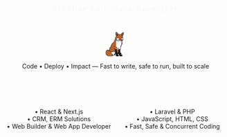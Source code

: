 <?xml version='1.0' encoding='utf-8'?>
<div  font-family="Segoe UI Rounded, Roboto, Helvetica, Arial, sans-serif">

<svg viewBox="0 0 800 120" xmlns="http://www.w3.org/2000/svg" role="img" aria-label="Creative Full Stack Developer">
    <title>Creative Full Stack Developer</title>
    <rect width="100%" height="100%" fill="transparent"/>
    <text x="50%" y="50%" dominant-baseline="middle" text-anchor="middle"
                font-family="Segoe UI Rounded, Roboto, Helvetica, Arial, sans-serif"
                font-size="25" font-weight="300" letter-spacing="5px"
                fill="#87CEEB">
        Creative Full Stack Developer
        <animate attributeName="fill" values="#87CEEB;#1E90FF;#87CEEB" dur="4s" repeatCount="indefinite"/>
        <animate attributeName="opacity" values="0;1;1;0" dur="6s" repeatCount="indefinite"/>
    </text>
</svg>

 <div align="center">

<svg width="900" height="100" xmlns="http://www.w3.org/2000/svg" data-name="Ebene 1" viewBox="0 0 400 492.96"> <defs> <style>.cls-1{fill:#fff;}.cls-2{fill:#c6601c;}.cls-3{fill:#050505;}.cls-4{fill:none;stroke:#000;stroke-miterlimit:10;}</style> </defs> <g data-name="&lt;Gruppe&gt;"> <path class="cls-1" transform="translate(-.23)" d="M329.41,155.79c-4.83.53-6,.37-6-.81,0-1,1.62-1.66,4.94-2.08,2.72-.34,6-.83,7.28-1.09,2.55-.51,3.11.75,1,2.34C336,154.69,332.7,155.43,329.41,155.79Z"/> <path class="cls-1" transform="translate(-.23)" d="m329.88 157.43c2.7 0 3 0.23 1.87 1.51-1.38 1.62-8.32 2.13-8.32 0.62 0-1.24 2.68-2.13 6.45-2.13z"/> <path class="cls-1" transform="translate(-.23)" d="m322.59 164.43a3.2 3.2 0 0 1 1.82-1.77c0.78-0.25 1.17 0.13 0.91 0.88a3.2 3.2 0 0 1-1.82 1.77c-0.78 0.25-1.17-0.13-0.91-0.88z"/> <path class="cls-1" transform="translate(-.23)" d="m318.23 162.92c0 1-1.67 3.36-3.71 5.23-3.62 3.31-5.62 4.09-7 2.72s-0.63-2.18 3.72-4.34a21.63 21.63 0 0 0 5.72-3.82c1.15-1.48 1.27-1.46 1.27 0.21z"/> <path class="cls-1" transform="translate(-.23)" d="m304.66 163.4c-2.93-0.15-4.1-1.12-4.1-3.39s0.41-2.3 7.28-2.34c7.23 0 9.55 1 4.78 2.17a16.39 16.39 0 0 1-5.72 0c-3.34-0.65-4.14 0.35-2 2.45 0.99 0.92 0.94 1.17-0.24 1.11z"/> <path class="cls-1" transform="translate(-.23)" d="M304.33,174c1.77.67,1.67.95-1.17,3.17-3.45,2.69-7.35,3.1-10.14,1.05-2.44-1.8-2.29-2.63.44-2.63a21.26,21.26,0,0,0,5.59-1.17A9.53,9.53,0,0,1,304.33,174Z"/> <path class="cls-1" transform="translate(-.23)" d="M299.7,165.18c4.24.82,5.8,3,3.64,5.11-2,1.94-13.86,2.92-16.28,1.35-1.26-.83-1.08-1.18,1-2.06s1.93-1-1.73-.49c-4.05.54-4.4.39-6-2.67-2.18-4.25-2.23-4.15,1.91-3.8,2,.16,3.93,0,4.34-.43s-1.44-.73-4.11-.73c-4.48,0-4.85-.19-4.85-2.52,0-1.72.58-2.52,1.82-2.53,1.5,0,1.55-.18.33-.93-2.35-1.44.57-4.1,4.51-4.1,4.57,0,7.05,2,10,8C296.25,163.44,297.47,164.75,299.7,165.18Z"/> <path class="cls-1" transform="translate(-.23)" d="m276.76 169.16c1.51 1.76 1.79 1.52-6.36 5.36-3.71 1.75-8.64 4.25-10.95 5.56l-4.19 2.36-3.95-2.86-4-2.86 3-1.44c3.46-1.69 14.75-5.26 20.92-6.6 3.35-0.68 4.58-0.62 5.53 0.48z"/> <path class="cls-1" transform="translate(-.23)" d="m265.4 163.53c11.85-0.07 11.34 2-1.24 5a112.7 112.7 0 0 0-11.09 3.58c-7.28 2.78-6.7 2.66-8.34 1.66-1.45-0.9-3.74-6.32-3-7.06 1.19-1.11 16.14-3.13 23.67-3.18z"/> <path class="cls-1" transform="translate(-.23)" d="M271.24,158.68c.26,1.29-1.05,1.72-6.76,2.23a93.08,93.08,0,0,0-10.71,1.51c-2,.49-5.63,1.2-8.06,1.57-4,.61-4.51.45-5.36-1.68-.7-1.76-1.07-2-1.47-.85-.3.84-.7,2.06-.89,2.71-.37,1.29-3.25.14-5.78-2.3a8.55,8.55,0,0,0-2.6-1.69c-2.26-.78,0-2,5.16-2.79,8.75-1.34,29.81-2.1,33-1.19C269.52,156.68,271.07,157.8,271.24,158.68Z"/> <path class="cls-1" transform="translate(-.23)" d="M326.3,151c-2.79.45-4,.24-4.38-.75-.27-.75-1.27-3.41-2.21-5.9-1.82-4.84-2-13.29-.34-16.3a10.74,10.74,0,0,1,3.83-3.29,34.1,34.1,0,0,0,6.05-4.46c3.07-2.84,5-3.55,8.91-3.28.95.06,3.23,2.49,5.07,5.41s4,5.65,4.77,6.09c2,1.12,1.79,3.78-.71,9.91-3.61,8.89-5.39,10.62-11.62,11.33C332.66,150.08,328.44,150.64,326.3,151Z"/> <path class="cls-2" transform="translate(-.23)" d="M326.57,187.22a81.27,81.27,0,0,0,2.06-13.41c0-4.9,1.53-5,2.63-.11.46,2,.27,3.4-.55,3.89s-1.15,3.36-.89,9.36c.22,5,0,8.36-.57,8-1.23-.74-.13,9.53,1.87,17.4C332,215.7,333,220,333.37,222l.72,3.52-2.36-2-2.35-2-.73,0A55.21,55.21,0,0,0,326.54,210C324,202.08,324,198.6,326.57,187.22Z"/> <path class="cls-2" transform="translate(-.23)" d="M325.44,63.69c-.39,0-1.09-1.75-1.72-3.93l.75-.18c.11.16.61-.23,1.73-1.18,3.13-2.66,3.63-2.15,1.7,1.76C327,62.1,325.84,63.69,325.44,63.69Z"/> <path class="cls-2" transform="translate(-.23)" d="m314 127.19c-1.41-4.72-1.1-10.08 0.6-10.08a1.55 1.55 0 0 1 1.56 1.51c0 0.84 0.49 1.52 1.09 1.52 1.19 0 3.49-1.09 5.53-2.47l2.56 1.4c-1.06 0.82-2.16 1.61-3.18 2.31-3.27 2.23-6.28 5-6.68 6.19-0.71 2.08-0.75 2.06-1.48-0.38z"/> <path class="cls-2" transform="translate(-.23)" d="M308.9,283.22a42,42,0,0,1,2.15-6.05c4.1-10.06,5-13.41,6.22-24a102.23,102.23,0,0,1,2.62-14.61l1.36-4,.05,4.29c0,2.35.47,4.28,1,4.28,1.44,0,3.24-8.35,3.24-15,0-5.69,1.26-8.74,2.43-5.92.58,1.39.78.82.71-.72l.73,0L330,225c2.19,12.1,2.2,12.7.21,11.11-1.74-1.4-1.82-1.29-1.17,1.6.51,2.26.24,3.47-1,4.47-2.75,2.21-6.6,10.85-9.28,20.84a97.32,97.32,0,0,1-4.15,12.6C312.85,279.18,308.94,284.38,308.9,283.22Z"/> <path class="cls-3" transform="translate(-.23)" d="M298.73,419.94c5,.77,8.22,3.3,11.7,9.15,3,5.09,4.11,10,2.71,12.31-.88,1.45-1.11.93-1.25-2.74l-.17-4.53-.69,4.74c-.93,6.47-1.91,7-1.91,1,0-4.74-3.25-13.11-4.12-10.62a5,5,0,0,0,.69,3.21,15.93,15.93,0,0,1,1,6.36l-.1,4.35-1.4-4.54-1.41-4.53.21,5.51c.17,4.54-.11,5.57-1.62,5.87-2.1.41-1.93.78-5.41-12.13C293.23,419.49,293.28,419.09,298.73,419.94Z"/> <path class="cls-3" transform="translate(-.23)" d="M259.88,377.44c-.71-8.44-1-15.65-.61-16s1.28-.19,2,.39c1,.8,2.59-.62,6.52-5.83,2.86-3.79,5.76-7.12,6.44-7.41s2.39.37,3.8,1.45a12.82,12.82,0,0,0,3.14,2c1.09,0,5.86-5.53,5.86-6.8a1.06,1.06,0,0,1,.28-.71,1.82,1.82,0,0,1,1.37-.56c.91,0,2.58-1,3.71-2.27l2.05-2.26-.56,8.56c-.31,4.71-.84,14.24-1.17,21.17s-1.3,18.05-2.17,24.71c-1.81,13.88-1.43,30.26.91,39.3,2.56,9.92,5.19,16.91,7.75,20.56,2.68,3.83,2.58,4.11-2.11,5.91-3,1.14-2.63,1.2,3.46.57,8.89-.91,20.61-.92,24.1,0,4.91,1.25,7.48,6.11,7.55,14.24.05,5.61-.38,7.72-2,9.87-1.14,1.51-2.36,2.76-2.71,2.77s-.39-2.3-.11-5.15c.37-3.73.18-5-.67-4.48a3.8,3.8,0,0,0-1.2,2.92c0,3.09-1.12,6.75-2,6.75-.42,0-.54-3.35-.27-7.43.29-4.44,0-8.19-.65-9.33-.89-1.49-1.14-.24-1.17,5.86,0,4.26-.5,8-1.07,8.38s-1-1.06-1-3.64c0-5.44-1-4.54-1.9,1.77-.64,4.35-1,4.89-3.31,4.89-2,0-2.5-.43-2.18-2a82.45,82.45,0,0,0,.52-9.28c.09-5.92-.25-7.61-1.85-9.08-1.9-1.73-1.94-1.72-1.11.22,1.4,3.25,1.79,13.32.6,15.31-.92,1.52-1.11,1.19-1.13-1.95,0-2.08-.5-3.78-1.07-3.78s-1,2.21-1,4.93c0,3.57-.46,5.1-1.65,5.54-7,2.63-15.44-1.55-16.61-8.27-1.05-6-1.56-7.24-3.1-7.24-.87,0-1.21.61-.86,1.51.77,1.92-.62,1.93-3.45,0-1.55-1.06-2.43-3.08-2.95-6.81-.4-2.91-1.09-5.75-1.52-6.31a30.36,30.36,0,0,1-2.12-6.55,46.21,46.21,0,0,0-2.16-7,25.53,25.53,0,0,1-1.55-5.55c-.66-3.64-.8-3.79-1.44-1.51l-.7,2.52-2.13-3.34c-2.18-3.41-2.41-5.11-4.51-33.89C261.56,398.27,260.59,385.89,259.88,377.44Z"/> <path class="cls-3" transform="translate(-.23)" d="m258.21 440.49-11.2-0.75-8.32-0.57-0.52-8.07c-0.47-7.32-0.31-8.27 1.77-10.33s3.38-2.27 10-2.27h7.73l0.6 3.28c0.33 1.8 0.88 5.77 1.22 8.82s0.84 6.56 1.1 7.81c0.41 1.95 0.09 2.24-2.38 2.08z"/> <path class="cls-2" transform="translate(-.23)" d="m244.22 410.61c-8.42 8.38-8.32 8.43-10.7-5.71-0.84-5-2-11.53-2.56-14.53s-1.35-9.89-1.74-15.3c-0.66-9.39-0.57-10.05 2-14.31 2.32-3.84 11.33-15.34 13.2-16.85a53.67 53.67 0 0 0 3.76-5.83l3.13-5.32 1.23 9.36c0.67 5.14 1.69 16.84 2.26 26s1.28 18 1.57 19.73c1 5.77-3.43 14.07-12.15 22.76z"/> <path transform="translate(-.23)" d="m268.78 112.83c0.62-1.56-0.11-2.27-1.72-1.68a1.25 1.25 0 0 0-0.77 1.68c0.62 1.56 1.87 1.56 2.49 0zm-16.43-5.22c0.48-1.22 0.26-1.23 3.13 0.16 1.8 0.87 3.33 1 6.18 0.65 9.3-1.25 11.26-0.36 15 6.81 3.51 6.73 3 9.53-0.83 4.76-1.77-2.2-2.07-2.3-6.22-2.1-4.85 0.23-5.59-0.1-13.11-5.82-2.85-2.17-4.39-3.84-4.15-4.46z"/> <path class="cls-1" transform="translate(-.23)" d="M220.94,130.76c-.7-5.68-.64-5.92,1-4.29,2.62,2.55,5.15,2.33,3.7-.32-.63-1.12-1-4.37-.82-7.22l.31-5.17,6,5.31c3.29,2.91,6,4.89,6,4.39a3.93,3.93,0,0,0-1.25-2.11c-1.78-1.73-.72-1.53,7.07,1.31,8.1,3,9.5,3.11,7.57.86-1.25-1.46-1.17-1.59.66-1.07,1.13.33,4,1.07,6.29,1.65,4.88,1.22,8.29,4.34,9.38,8.57a28.11,28.11,0,0,0,2,5.25,10.11,10.11,0,0,1,.77,5.32l-.46,3-3.37-2.49c-3.29-2.43-7.84-3.36-7.84-1.6,0,.49,1.28,1.4,2.85,2,2.54,1,7.54,6.64,7.54,8.48,0,.38-4.32.71-9.61.72a177.87,177.87,0,0,0-20,1.5c-5.72.8-11.1,1.46-12,1.46-2.66,0-5.35-7-5.2-13.63A100.45,100.45,0,0,0,220.94,130.76Z"/> <path class="cls-1" transform="translate(-.23)" d="m212.46 173.33 2.37-5.82c3.3-8.16 4.45-8.59 11.47-4.28 4.69 2.88 5.3 4.53 1.91 5.15a39.41 39.41 0 0 0-6.41 2.29c-8.13 3.56-9.91 4.06-9.34 2.66z"/> <path class="cls-1" transform="translate(-.23)" d="M205.75,191.49c-1.77,4.33-.63-1,1.44-6.68,2.14-5.9,2.72-6.6,7.55-9a125.08,125.08,0,0,1,12-4.87c7.38-2.5,8.21-2.25,11.3,3.34,1.83,3.32,1.46,4.15-2.57,5.78-3.35,1.36-14.27,8.11-19.57,12.1-1.1.83-1.72,1.79-1.37,2.13s2.38-.68,4.51-2.26A113.41,113.41,0,0,1,235.82,182l5.44-2.81,2.13,2.22c2.7,2.8,4.62,3,3.13.27-1.58-2.87-1.33-3.25,1.25-1.84,4.7,2.57,5,4,1.47,6.6-1.8,1.3-4,2.76-4.82,3.23s-1.26,1.15-.91,1.49,2.81-.78,5.44-2.51,5.23-2.87,5.76-2.55,2,3.52,3.22,7.12,2.67,6.54,3.2,6.54c1.28,0,1.21-1.37-.15-2.68-.6-.59-1.37-3.6-1.7-6.71s-.88-5.61-1.24-5.57c-4.06.47-1.34-1.63,7.72-6,14.38-6.87,13-6.64,17.12-2.83,4.36,4,9.13,6.49,13.16,6.77,3.11.22,10.75-2.81,10.75-4.25,0-.47,2.23-2.32,4.94-4.12a34,34,0,0,0,6.3-5.08c2.43-3.27,3.49-2.11,2.71,3-.68,4.37-.59,4.67,1,3.4,1.16-.92,1.72-1,1.72-.22s-2.56,3.67-5.69,6.75c-3.76,3.71-5.91,6.75-6.34,9-1,5.09.14,6.61,1.47,2,.74-2.61,3-5.8,6.34-9l5.19-4.95-.58,4a57.65,57.65,0,0,1-1.55,7.08c-1.09,3.49-1,22.28.12,27.13a20.51,20.51,0,0,1,.23,6.51l-.51,3.37-1.34-2.93-1.33-2.93-.08,3.85a15.69,15.69,0,0,1-1.14,5.75c-.58,1.05-2.27,9.52-3.76,18.83-2.28,14.18-3.39,18.4-6.87,26-9,19.61-11.25,27.83-12.22,44.07-.85,14.28-1,14.94-3.66,17.34a26,26,0,0,1-3.51,2.8,18.45,18.45,0,0,0-3.11,4.08c-2.56,4.08-4.28,4.65-6.74,2.27-1.61-1.56-5.85-2.1-5.89-.75,0,.41-2.55,3.47-5.64,6.8-4.38,4.72-5.89,5.78-6.88,4.84-1.29-1.21-3.44-17.54-3.3-25,.05-2.22.41-9.43.82-16,.51-8.31.4-11.78-.36-11.33-.6.37-1.42,2.13-1.81,3.93a91.58,91.58,0,0,1-18.91,38.16c-3.41,4.09-6.7,8.34-7.33,9.45-1.14,2-1.14,2-2,0-1.35-3.19-1-37.1.36-39.91,6.51-13.08,6.83-15.69,1.26-10.16-3.68,3.64-4.88,3.94-5.75,1.44-.33-1-1.46-3.58-2.51-5.8s-2.39-5.17-3-6.55a30.64,30.64,0,0,0-2.1-4c-3.38-5.08-5.61-12.3-6.07-19.58-.43-7-.66-7.76-1.91-6.11-1.77,2.35-1.76,2.11.18-7.37,1.61-7.87,6.22-23.45,7.89-26.65,1.16-2.22,1.17-3.8,0-3.8-.48,0-1.75,1.93-2.8,4.29l-1.93,4.28-.78-12.06,0-.54c-.45-6.93-1-17.36-1.33-23.18C208.09,190.59,207.25,187.83,205.75,191.49Z"/> <path transform="translate(-.23)" d="M238.17,431.1l.52,8.07,8.32.57,11.2.75c2.47.16,2.81-.13,2.4-2.08-.26-1.25-.76-4.76-1.1-7.81s-.89-7-1.22-8.82l-.6-3.28H250c-6.64,0-8.05.32-10,2.27S237.7,423.78,238.17,431.1Zm-8.95-56c.39,5.41,1.17,12.3,1.74,15.3s1.72,9.54,2.56,14.53c2.38,14.14,2.28,14.09,10.7,5.71,8.72-8.69,13.15-17,12.16-22.78-.29-1.7-1-10.58-1.57-19.73s-1.59-20.84-2.26-26l-1.23-9.36-3.13,5.32a53.67,53.67,0,0,1-3.76,5.83c-1.87,1.51-10.88,13-13.2,16.85C228.65,365,228.56,365.68,229.22,375.07Zm-27-97.24c-.88-3.39,1.57-20.69,4.34-30.69.69-2.45.66-2.46-.95-.5-2.32,2.82-2.24.71.34-9.2,1.41-5.41,1.84-7.34,1.39-12.77l2.63-.17.78,12.06,1.93-4.28c1-2.36,2.32-4.29,2.8-4.29,1.14,0,1.13,1.58,0,3.8-1.67,3.2-6.28,18.78-7.89,26.65-1.94,9.48-1.95,9.72-.18,7.37,1.25-1.65,1.48-.93,1.91,6.11.46,7.28,2.69,14.5,6.07,19.58a30.64,30.64,0,0,1,2.1,4c.6,1.38,1.95,4.33,3,6.55s2.18,4.83,2.51,5.8c.87,2.5,2.07,2.2,5.75-1.44,5.57-5.53,5.25-2.92-1.26,10.16-1.4,2.81-1.71,36.72-.36,39.91.85,2,.85,2,2,0,.63-1.11,3.92-5.36,7.33-9.45a91.58,91.58,0,0,0,18.91-38.16c.39-1.8,1.21-3.56,1.81-3.93.76-.45.87,3,.36,11.33-.41,6.59-.77,13.8-.82,16-.14,7.46,2,23.79,3.3,25,1,.94,2.5-.12,6.88-4.84,3.09-3.33,5.62-6.39,5.64-6.8,0-1.35,4.28-.81,5.89.75,2.46,2.38,4.18,1.81,6.74-2.27l2.23.31a1.06,1.06,0,0,0-.28.71c0,1.27-4.77,6.8-5.86,6.8a12.82,12.82,0,0,1-3.14-2c-1.41-1.08-3.13-1.73-3.8-1.45s-3.58,3.62-6.44,7.41c-3.93,5.21-5.52,6.63-6.52,5.83-.73-.58-1.63-.75-2-.39s-.1,7.58.61,16,1.68,20.83,2.17,27.52c2.1,28.78,2.33,30.48,4.51,33.89l2.13,3.34.7-2.52c.64-2.28.78-2.13,1.44,1.51a25.53,25.53,0,0,0,1.55,5.55,46.21,46.21,0,0,1,2.16,7,30.36,30.36,0,0,0,2.12,6.55c.43.56,1.12,3.4,1.52,6.31.52,3.73,1.4,5.75,2.95,6.81,2.83,1.92,4.22,1.91,3.45,0-.35-.9,0-1.51.86-1.51,1.54,0,2.05,1.2,3.1,7.24,1.17,6.72,9.56,10.9,16.61,8.27,1.19-.44,1.65-2,1.65-5.54,0-2.72.46-4.93,1-4.93s1.05,1.7,1.07,3.78c0,3.14.21,3.47,1.13,1.95,1.19-2,.8-12.06-.6-15.31-.83-1.94-.79-1.95,1.11-.22,1.6,1.47,1.94,3.16,1.85,9.08a82.45,82.45,0,0,1-.52,9.28c-.32,1.59.15,2,2.18,2,2.3,0,2.67-.54,3.31-4.89.93-6.31,1.9-7.21,1.9-1.77,0,2.58.41,4,1,3.64s1.06-4.12,1.07-8.38c0-6.1.28-7.35,1.17-5.86.68,1.14.94,4.89.65,9.33-.27,4.08-.15,7.43.27,7.43.91,0,2-3.66,2-6.75a3.8,3.8,0,0,1,1.2-2.92c.85-.51,1,.75.67,4.48-.28,2.85-.23,5.17.11,5.15l1,2.28a16,16,0,0,1-4.9.81,16.07,16.07,0,0,0-6.38,1.48c-3.13,1.74-5.06,1.82-7.71.33-1.1-.62-5.56-1-9.92-.92-9.24.24-12.22-1.32-15.26-8-1-2.2-2.1-4-2.44-4a18.44,18.44,0,0,1-4-2.77c-2.9-2.38-3.82-4.41-6.57-14.36-1.75-6.38-3.57-12.28-4-13.12-.83-1.53-8.73-3.25-21.14-4.62-5.73-.63-6-.55-5.08,1.23.56,1,1.82,3.57,2.8,5.62,1.58,3.27,2.37,3.82,6.46,4.41a18.12,18.12,0,0,1,7.86,3.29c4.09,3.34,8,11.82,8.76,19.2.55,5.16.34,6.07-2,8.68-2.12,2.4-3.77,3.08-9.22,3.77a222.44,222.44,0,0,1-26.13,1.32l0-2.57c1.18,0,1.32-1.2.73-6.18-.91-7.56,1-7.44,2.09.14,1.15,8.12,2.59,4.74,2.7-6.37.13-12.1,1.71-9.74,1.89,2.84.09,5.6.43,7.6,1.13,6.55a13.44,13.44,0,0,0,1-5.55c0-3,.3-3.63,1-2.52.55.83,1,3.67,1,6.3,0,4.94.73,5.57,4.25,3.75,1.77-.92,2-2.23,2.07-10.84.08-11.52,1.64-9.89,2.4,2.52.27,4.31.54,8.08.61,8.35.42,1.81,3.17-4,3.17-6.74,0-1.84.48-3.34,1.07-3.34s.83,1.84.37,5.16c-.69,5.07-.67,5.13,1.57,4a11.55,11.55,0,0,0,3.92-4.52c1.54-3.13,1.5-3.76-.64-10a26.25,26.25,0,0,0-5.86-10.12c-3.33-3.23-4.21-3.53-12.66-4.3-5.83-.54-7.69-.95-5.19-1.16,2.14-.18,3.9-.64,3.9-1a39.3,39.3,0,0,0-2.73-5.74c-2.16-4-3-7.68-4.08-17.64-.74-6.93-2.09-16-3-20.16-3.48-15.86-4.73-23-5.81-33.26C222,354.6,222.4,356,217.69,351.47l-3.86-3.74.1-2.75a4.74,4.74,0,0,1,3.44,1.45,4.42,4.42,0,0,0,1.95,1.51c.36,0,.77-5.55.92-12.35s.38-15.11.52-18.49-.31-7.24-1-8.57c-4.62-9-11.76-24.14-11.76-24.93a13.85,13.85,0,0,0-1.55-3.83c-1-1.94-1.56-2.31-1.56-1.13C204.89,281.33,202.94,280.75,202.19,277.83Zm55.74,135.63V409c0-5.89-1.33-6.46-4.3-1.83-1.34,2.08-2.81,4.35-3.28,5-.63.94.24,1.26,3.37,1.26Z"/> <path class="cls-2" transform="translate(-.23)" d="M261.66,108.42c-2.85.38-4.38.22-6.18-.65-2.87-1.39-2.65-1.38-3.13-.16-.24.62,1.3,2.29,4.15,4.46,7.52,5.72,8.26,6.05,13.11,5.82,4.15-.2,4.45-.1,6.22,2.1,3.85,4.77,4.34,2,.83-4.76C272.92,108.06,271,107.17,261.66,108.42Zm-58.06,1.94c-2.26.79-2.37-.2-.2-1.73,1.38-1,2.1-2.68,2.46-5.82,0-.37,1-1,2.23-1.35s1.93-1.23,1.6-2.07.43-1.9,1.75-2.57a16.72,16.72,0,0,0,4.24-3.46c2.67-3.15,4.81-2.06,4.83,2.44s1,8.21,2.22,8.21c.53,0,.78-1.24.58-2.75-.53-3.77,2.25-10.62,7.46-18.39,4.26-6.36,12.93-15.15,14.94-15.15.55,0,.7-.76.33-1.69-.46-1.18.85-3.2,4.31-6.62,4.51-4.46,4.81-5,3.2-6.2-2.22-1.59-3.94-5.86-3.94-9.75,0-1.63-.47-3-1-3s-1,.8-1.06,1.77c0,1.5-.16,1.54-1,.25a7.85,7.85,0,0,1-1-3.72c0-2.53-2.27-4.35-2.95-2.39-.27.8-2-.38-4.37-3.1-2.16-2.42-4.28-4.07-4.7-3.67s-.29,1.31.31,2a23.67,23.67,0,0,1,2.46,5.8,18.32,18.32,0,0,0,3.41,6.47c2,1.93,2,2,.05,2.64s-1.79.77.59,2c3.22,1.66,5.1,4,5.15,6.35.08,4.64-7.51,14-9.67,11.86-.79-.76-.6-1.08.65-1.08,2.23,0,2.23-.93,0-4-1.63-2.27-1.63-2.38,0-1.77,3.73,1.39,1.49-1.54-3.45-4.52-5.1-3.07-6.72-4.62-3.64-3.47,2.29.85,1.9-1-.71-3.35-1.25-1.13-2-2.06-1.68-2.06,1.31,0,6.4,3,7.17,4.19.46.71,1.15,1,1.54.61s-.6-1.73-2.21-3c-6.31-5-9.93-9.14-9.33-10.67a1.94,1.94,0,0,0-.69-2.33c-.72-.43-1-1.07-.64-1.43s2.61,1.25,5,3.56,4.48,4.05,4.65,3.86c1.06-1.14-5.7-8.57-11.84-13-4-2.88-8-6.65-8.84-8.38-1.36-2.67-1.6-2.81-1.62-.92s3.46,8.94,5.15,10.39c1.24,1.06,3.19,6.33,2.57,6.93-.36.35-1.68-.62-2.94-2.15s-2.6-2.77-3-2.77c-1.22,0,.42,3.38,3.52,7.25s3.79,5.45,1.95,4.34c-2-1.21-1,1.2,1.46,3.44a11.78,11.78,0,0,1,3,4.32c.49,1.82.19,2-2.73,1.41-2.58-.5-3-.37-2,.59,1.82,1.77,1.57,3.33-.29,1.84-.86-.69-1.56-.83-1.56-.3,0,1.25,4.12,4.82,6.75,5.85,1.87.72,1.89.85.26,1.23-2.44.57-2.32,2.29.16,2.29,1.72,0,1.59.41-1,3.13-4.63,4.8-3.56,8.48,1.14,3.92,2.46-2.37,4.35-2.65,3.5-.5-.68,1.71,2.21,2.15,3.26.5a1.94,1.94,0,0,1,3.64,1c0,2.32-3.65,8.23-7.65,12.36-2.63,2.72-2.79,2.76-5.37,1.12-4.07-2.59-7-9.73-6.49-15.9a29.18,29.18,0,0,1,1.2-6.83c.55-1.17.21-1.85-1.13-2.26s-2.81-3.13-4.5-7.91c-2.24-6.36-2.57-9.07-2.57-20.92,0-12.2.24-14,2.35-17.87,1.42-2.58,3.32-4.51,4.8-4.87,5.07-1.23,15.24,2.91,22.29,9.09,4,3.54,14.75,16,14.75,17.21a5.82,5.82,0,0,0,1.56,2.49c2.62,2.81,6.63,11.24,6,12.72-.72,1.8.2,1.76,3.22-.15,3.42-2.18,22.71-4.81,30.24-4.13,3.43.31,9.35.87,13.14,1.24,6.64.65,6.94.58,7.69-1.73,1.78-5.47,16.14-20.09,27-27.49,7.86-5.35,16.06-9,19.32-8.52,2.5.34,2.52.41,2.43,11.93S359.88,38.94,355,49.58l-3.27,7.05a68.3,68.3,0,0,1-4.95,8.25c-2.51,3.58-3.48,6.31-4,11.33-.4,3.63-1.12,6.84-1.6,7.13s-1.95-1.18-3.26-3.27a53.35,53.35,0,0,0-5.28-6.81c-3.38-3.52-3.64-5.59-1-7.9,2.19-1.92,4.65-2.12,7.53-.63,2.46,1.28,2.57.18.3-3-1.64-2.26-1.6-2.46.78-4.23s2.31-1.86.47-1.88-1.57-.48,1.3-3.35c4.38-4.38,4.21-5.45-.45-2.78-3.77,2.16-6.48,1.94-3.47-.28,3.36-2.47,10.63-10.82,10-11.45-.37-.37-1.36.21-2.2,1.28s-1.53,1.44-1.55.84.91-1.93,2.05-2.93c2.22-1.95,2.79-4.54,1-4.54-.6,0-.13-1,1-2.2,3.24-3.38,2.78-5.31-.74-3.11l-2.86,1.78,1.92-3a26.78,26.78,0,0,1,4.64-5.25c1.5-1.22,2.39-2.54,2-2.93s-1.55,0-2.56.81c-3.44,2.86-4.94,3.16-2.42.48,1.58-1.68,2-2.69,1.14-2.69-1.83,0-9.38,7.75-9.38,9.62,0,.81-.38,1.47-.85,1.47-.79,0-4.35,6.35-4.35,7.76,0,.35,1.64-1.14,3.64-3.31,3.56-3.87,3.61-3.89,2.53-.92a19.89,19.89,0,0,1-3.83,5.8c-1.71,1.74-2.2,2.77-1.3,2.77s.37,1.07-1.36,2.82c-1.54,1.56-2.8,3.32-2.8,3.92s-2,3-4.42,5.39-3.89,4.48-3.17,4.72.95,1.18.6,2.11c-.24.64-.36,1-.29,1.12l-.75.18a32.38,32.38,0,0,1-1.33-7.07c0-3.4,3.18-11.43,6.33-16,3.34-4.83,2.44-5.79-1.33-1.44-1.36,1.56-3,2.67-3.64,2.46-1.3-.42-1.59.38-3.48,9.61-.91,4.45-1.63,6-2.4,5.29a4.18,4.18,0,0,0-2.5-1.06c-.94,0-.58,1.07,1.13,3.28a23.63,23.63,0,0,1,3.31,5.79c.74,2.44,5.52,11.07,6.7,12.1.73.64,5.32,7.47,8.22,12.22C336,87,337,89.39,337,90.33s1.17,4.19,2.6,7.22a39,39,0,0,1,2.6,6.4c0,.5.59,1.13,1.3,1.41s.57.54-.52.59c-2.29.1-2.3.92,0,3.33,1.44,1.55,1.51,2.07.39,2.74a1.46,1.46,0,0,0-.68,2c.39.61.25,1.12-.33,1.12a2.3,2.3,0,0,1-1.68-1,3.59,3.59,0,0,0-2.72-1c-1.15,0-1.79-.45-1.44-1,1.55-2.42-2.85-.71-5.45,2.12a50.06,50.06,0,0,1-5.64,4.88l-2.56-1.4a16.82,16.82,0,0,0,3.1-2.62c1.56-1.81,1.66-2.39.52-3.08s-1.13-1.28-.27-2.64l2.56-4c1.88-2.93.68-3.93-2.3-1.91a12.23,12.23,0,0,1-5.84,1.62c-4.08,0-9.15,2.32-10.46,4.8-3.12,5.9-2.07,16.94,2.72,28.63,1.67,4.07,3.33,8.6,3.7,10.07l.68,2.68-11.18.39c-9.34.33-11.51.11-13.25-1.3-4.86-4-11.24-3.53-16.11,1.09-1.64,1.55-3.25,2.57-3.58,2.26-1.11-1.09-.58-7.06.95-10.6,1.4-3.27,1.37-3.75-.46-6a16.21,16.21,0,0,1-2.68-5.13c-.38-1.47-2.48-4.46-4.65-6.63a16,16,0,0,0-9.64-5.1c-6.06-1.22-12.23-3.9-15.42-6.7-1.86-1.63-2-1.61-2,.33a4.84,4.84,0,0,0,1.59,3.32c.87.7,1.4,1.46,1.17,1.68-.53.51-7.88-3.64-10.41-5.88-1.06-.94-2.54-1.49-3.27-1.22s-2.09-.53-3-1.8c-2.22-3.07-3.48-1.65-4.61,5.21l-.91,5.52-1.57-3.4c-2.35-5.06-3.17-2.26-1.92,6.49a140.41,140.41,0,0,1,1.14,15.88c0,4.53.67,9.93,1.44,12,1.5,4.09,1.5,4.21,0,2.94a21.91,21.91,0,0,0-4.62-2.19c-6.73-2.49-10.57-7.71-18.12-24.59-1-2.17-1.38-4.21-.91-4.54,1.32-.93,6.55-7.93,6.55-8.77a7.65,7.65,0,0,1,1.82-2.75C205.33,109.81,205.33,109.74,203.6,110.36Z"/> <path class="cls-2" transform="translate(-.23)" d="m201.3 148.36c-0.6-2-0.2-1.75 1.94 1.21a20.58 20.58 0 0 0 7.85 6c4.46 2 5 2.5 3.76 3.83a12.18 12.18 0 0 0-2.12 4.06l-0.15 0.5-2.15-0.78c0.68 0-0.58-2.34-3.77-6.42-2.53-3.23-4.94-7.01-5.36-8.4z"/> <path class="cls-2" transform="translate(-.23)" d="M192.81,428c-2.35.57-2.62.41-1.95-1.15.43-1,1.85-5,3.16-8.87,2.22-6.58,2.42-6.85,3.08-4,.38,1.66,1.33,5.29,2.09,8.06a59.79,59.79,0,0,1,1.73,9.07c.33,4,.29,4-3.46,4.34-4.55.37-5.75-1-3.54-4.06S195.93,427.26,192.81,428Z"/> <path class="cls-3" transform="translate(-.23)" d="M184.1,343.3c0-1.38.18-1.37,1.64,0a5.86,5.86,0,0,0,3.47,1.59c1,0,2.7,1.54,3.8,3.53,1.52,2.72,2.62,3.52,4.84,3.52s2.89-.48,2.89-2c0-3.93,4.85-1.23,8.14,4.53,1.13,2,1.15,2,1.18-.13A8.62,8.62,0,0,1,212,350l1.87-2.23,3.86,3.74c4.71,4.57,4.35,3.13,6.94,27.72,1.08,10.24,2.33,17.4,5.81,33.26.91,4.16,2.26,13.23,3,20.16,1.07,10,1.92,13.66,4.08,17.64a39.3,39.3,0,0,1,2.73,5.74c0,.38-1.76.84-3.9,1-2.5.21-.64.62,5.19,1.16,8.45.77,9.33,1.07,12.66,4.3a26.25,26.25,0,0,1,5.86,10.12c2.14,6.23,2.18,6.86.64,10a11.55,11.55,0,0,1-3.92,4.52c-2.24,1.16-2.26,1.1-1.57-4,.46-3.32.32-5.16-.37-5.16s-1.07,1.5-1.07,3.34c0,2.7-2.75,8.55-3.17,6.74-.07-.27-.34-4-.61-8.35-.76-12.41-2.32-14-2.4-2.52-.05,8.61-.3,9.92-2.07,10.84-3.52,1.82-4.23,1.19-4.25-3.75,0-2.63-.47-5.47-1-6.3-.74-1.11-1-.45-1,2.52a13.44,13.44,0,0,1-1,5.55c-.7,1-1-1-1.13-6.55-.18-12.58-1.76-14.94-1.89-2.84-.11,11.11-1.55,14.49-2.7,6.37-1.07-7.58-3-7.7-2.09-.14.59,5,.45,6.18-.73,6.18-4.4,0-7-6-7.19-16.53-.12-6.91-.16-7-1-2.62a51.61,51.61,0,0,0-.33,11.09c.49,6.05.4,6.4-1.09,4.59a7.77,7.77,0,0,1-1.62-4.22,3.83,3.83,0,0,0-1-2.89c-.66-.39-.79,1.06-.38,4,.8,5.68-1.1,6.19-4.57,1.24-1.81-2.56-2.34-4.76-2.34-9.53,0-7.79,2.3-12.73,6.93-14.86,1.91-.87,3.46-2.28,3.46-3.13,0-1.24-.52-1.14-2.72.54-3.19,2.43-4.1,2.12-4.9-1.67-.32-1.53-2-6.67-3.67-11.43A86.87,86.87,0,0,1,205.46,430c-.37-2.73-1.34-7.9-2.17-11.51s-2.2-9.95-3-14.11a480.8,480.8,0,0,0-14.67-55.22A28.49,28.49,0,0,1,184.1,343.3Z"/> <path class="cls-3" transform="translate(-.23)" d="m181.34 452.22c-3.33 0.81-3-0.22 1.65-5.37s5.64-4.88 8.58 1.57c2.35 5.15 1.83 9.63-1.52 13.17s-3.82 2.82-3.28-3c0.35-3.8 0.21-4.72-0.5-3.28a14 14 0 0 0-1.05 4.79c0 1.53-0.6 2.77-1.25 2.77s-1-1.85-0.68-5.61c0.46-5.49 0.41-5.61-1.95-5.04z"/> <path class="cls-3" transform="translate(-.23)" d="m177.4 462.13a2.5 2.5 0 0 1 1.11-3c2.31-1.63 2.74-1.16 1.89 2.11-0.79 3.02-2.01 3.39-3 0.89z"/> <path class="cls-3" transform="translate(-.23)" d="M174.23,462.85c1.27-1,1.56-1,1.56.39a1.61,1.61,0,0,1-1.56,1.63c-.86,0-1.56-.17-1.56-.38A5.34,5.34,0,0,1,174.23,462.85Z"/> <path class="cls-1" transform="translate(-.23)" d="M119.12,433s-2.46-.33-5.46-.71-5.46-1.08-5.46-1.54c0-1.35,6.92-7.51,10.62-9.44l3.42-1.79-7.67.68-7.66.68,2.46-4.24c3.08-5.3,8.35-10.7,12.45-12.76l3.13-1.56-1.62,3a12.53,12.53,0,0,0-1.54,4.85c.06,1.62.17,1.6,1.08-.21s11.32-9.57,12.92-9.57c.4,0,.48.91.18,2-.73,2.72-.24,2.58,4.81-1.39,4.34-3.42,15.11-9.15,15.85-8.44.21.21-.58,2.13-1.76,4.26-2.3,4.16-4.13,16.43-2,13.64a23,23,0,0,0,2.28-5.79c1.86-6.91,7.7-9.15,30.8-11.8l5.46-.63v4.61c0,5.94-3.66,13-9.91,19-6.62,6.42-3.79,5.9,3.31-.61l5.75-5.27-.72,4c-1.21,6.83-6.26,15.83-12.1,21.57-3.06,3-4.63,5.12-3.49,4.68s2.9-1,3.9-1.31,1.82-.85,1.82-1.28.82-1,1.82-1.28,2.73-.86,3.84-1.3c1.58-.63,1.24.27-1.56,4.11-6.23,8.57-19.54,20.65-22.74,20.65a1.06,1.06,0,0,0-1.11,1c0,1.34.83,1.28,6.85-.49,2.81-.83,5.29-1.51,5.51-1.52s-1.42,1.35-3.64,3-4.58,3.45-5.24,4-4.76,2.8-9.11,5.05A84.31,84.31,0,0,1,146,475c-.37,0,1.74-2.47,4.68-5.48s5.35-6.25,5.35-7.18c0-1.32-.32-1.44-1.41-.56-1.43,1.14-12.65,5.16-14.43,5.16-.53,0,.64-1.81,2.59-4,3.54-4,7.32-10.57,8.57-14.87,1.09-3.76-.37-2.56-2.67,2.18-1.75,3.61-3.24,5-7.87,7.16-6.21,2.95-8,2.83-4.56-.29,6-5.38,9.93-13.22,5-9.87-2.36,1.61-6,2.13-6,.87,0-.38,1.14-1.86,2.53-3.28a13.54,13.54,0,0,0,3.16-5.59l.64-3-1.85,2.52c-3.5,4.77-7.79,8-12,9.13-5.3,1.39-6.52.35-5.54-4.73.55-2.8,2.24-5.21,6.37-9.06,3.1-2.88,5.63-6,5.63-6.92,0-1.26-.8-.9-3.2,1.42a13.83,13.83,0,0,1-7.53,3.78Z"/> <path class="cls-2" transform="translate(-.23)" d="M23,385.25c-4.22,2.3-5.69,3.75-4.58,3.93l-.19,2.19c-.75,0-2.4.8-4.89,2.44-5.14,3.38-5.57,3.19-2.75-1.26C16.09,383.89,23,379,33.33,376.36l3.64-.92L32,374.68c-2.72-.42-5.19-1.13-5.47-1.58s2.15-1.36,5.43-2c5.51-1.11,8.37-1,19.55.58l4.16.6-3.6-3.09c-4.19-3.6-4.21-3.59,3-1.5,5.84,1.68,12.1,5.08,14.47,7.85s3.2,1.82,1.59-1.93L69.66,370l2.89,1.46c5.2,2.62,9.21,8.42,11.79,17,1,3.36.94,3.37-3.5.45-4.06-2.67-14.42-5.36-16.3-4.23-1.65,1,.59,2.49,3.73,2.51,3.81,0,12.21,4.94,16.74,9.79,2.41,2.57,4.13,5.06,3.84,5.52s-2.25.69-4.85.77a68.21,68.21,0,0,1-11.83-.64q-.89-.15-1.56-.33c-2.76-.74-4-1.72-4.46-3.6-.71-2.75-10.67-13-15.36-15.85-2.83-1.69-7.6-2.37-6.71-.94.27.42-3.33.76-8,.77C29,382.74,26.86,383.15,23,385.25Z"/> <path class="cls-2" transform="translate(-.23)" d="M79.66,337.2c-1.51.56-1.35-.11.88-3.79,3-5,3.32-6.11,1.4-5-.72.42.29-1,2.24-3.21a34.58,34.58,0,0,1,4.94-4.79c2.13-1.22,1.67-2.6-.68-2-1.15.29-2.08.22-2.08-.16,0-.91,9.39-9.63,10.36-9.63a13.64,13.64,0,0,0,3.77-2.52,15.71,15.71,0,0,1,3.62-2.52c.32,0,1.91,4.2,3.52,9.33,5.28,16.8,8.69,23.77,21.88,44.78a76.78,76.78,0,0,1,6.22,12c2.56,7.31,3.87,8.81,3.05,3.47a26.64,26.64,0,0,0-1.53-6.05c-.46-.85-2.29-4.71-4.08-8.58s-3.59-7.26-4-7.56c-1.06-.74-9.41-16.83-11.26-21.7-1.46-3.82-4.56-14-6.64-21.67-2.82-10.48.22-30,7.22-46.36,7.76-18.16,12.46-24.56,24.58-33.48,3.46-2.55,10.34-8.43,15.3-13.08,10.19-9.54,10.93-8.64,3.25,4-6.11,10-4.57,9.54,4.86-1.52,1.74-2.05,4.14-9.2,6.16-18.39,1-4.71,2.64-11.93,3.57-16a64.43,64.43,0,0,1,5.44-14.21c3.85-6.9,12-16.11,14.3-16.11.71,0,2.33,1.82,3.62,4,2.53,4.36,3.81,5.24,2.94,2-.77-2.86.08-2.52,4.13,1.63,2.08,2.14,3.34,3.13,3.79,3.13l2.15.78c-.77,2.51-2,5.25-5.92,13.61-4.31,9.1-5.93,14.86-5.89,20.95,0,5.27.16,5.6,1.55,3.82.83-1.07,1.67-1.75,1.87-1.51s1.13,6.78,2.08,14.54c.5,4.07.84,7,1,9.28.45,5.43,0,7.36-1.39,12.77-2.58,9.91-2.66,12-.34,9.2,1.61-2,1.64-1.95.95.5-2.77,10-5.22,27.3-4.34,30.69.75,2.92,2.7,3.5,2.71.81,0-1.18.52-.81,1.56,1.13A13.85,13.85,0,0,1,208,283.6c0,.79,7.14,15.92,11.76,24.93.68,1.33,1.13,5.18,1,8.57s-.38,11.7-.52,18.49-.56,12.35-.92,12.35a4.42,4.42,0,0,1-1.95-1.51,5.3,5.3,0,0,0-7.22-.07c-1.05,1.22-1.78,1.07-5-1-4.63-3.05-4.89-3-6.4.18s-3.29,2.17-5.39-2.74c-1-2.25-1.83-2.93-3.26-2.57-2.72.69-7.89-4.87-9.23-9.92a51.85,51.85,0,0,0-2-6.05c-1.31-2.87-5-19.19-5.81-25.41-.48-3.83-.21-6.14,1-8.47,2.18-4.24,2.19-4.15-1.84-12.4a60.8,60.8,0,0,1-5.87-26.47c0-4.55-.46-6.47-1.86-7.7-1.79-1.56-1.85-1.21-1.48,8.16.43,10.92,1.36,17.21,3.74,25.42,1.86,6.4,2,8.95,1.11,18.65a39,39,0,0,0,.43,11.09c2.76,10.22,5.41,19.77,7.42,26.71,1.2,4.16,3.06,10.74,4.14,14.62s3,10.23,4.22,14.11c2.83,8.8,6.41,23.81,5.83,24.38-.25.24-4.12.83-8.62,1.31s-9.92,1.2-12.07,1.59c-4.19.76-5-.07-2.08-2.14,1-.71,1.57-1.53,1.26-1.83-.94-.9-14,2.11-18.31,4.22a19.25,19.25,0,0,1-6.78,2,12.6,12.6,0,0,0-5.88,2.14c-3.24,2.23-6,2.87-4.86,1.13,2.27-3.57-10.3,1.84-18.93,8.14-7,5.14-10.89,5.15-15.52,0-2.67-2.95-7.31-13.41-8.71-19.67-.51-2.27-1.92-7.75-3.14-12.19S83.7,362,83.19,360a36.29,36.29,0,0,1-1-7.51c0-4-1.33-4-2.48,0-.31,1.11-.37.43-.12-1.51C81.61,335.64,81.61,336.47,79.66,337.2Z"/> <path transform="translate(-.23)" d="M79.51,407.06c-2.46,1.57-2.78,1.55-5.44-.36a20.8,20.8,0,0,0-2.38-1.47l.48-2.55a68.21,68.21,0,0,0,11.83.64l.07,2.17A9.85,9.85,0,0,0,79.51,407.06Z"/> <path transform="translate(-.23)" d="M328.37,152.9c-3.32.42-4.94,1.1-4.94,2.08,0,1.18,1.15,1.34,6,.81,3.29-.36,6.56-1.1,7.28-1.64,2.07-1.59,1.51-2.85-1-2.34C334.36,152.07,331.09,152.56,328.37,152.9Zm1.51,4.53c-3.77,0-6.45.89-6.45,2.13,0,1.51,6.94,1,8.32-.62C332.85,157.66,332.58,157.43,329.88,157.43Zm-5.47,5.23a3.2,3.2,0,0,0-1.82,1.77c-.26.75.13,1.13.91.88a3.2,3.2,0,0,0,1.82-1.77C325.58,162.79,325.19,162.41,324.41,162.66Zm-4.7-18.33c.94,2.49,1.94,5.15,2.21,5.9.35,1,1.59,1.2,4.38.75,2.14-.34,6.36-.9,9.37-1.24,6.23-.71,8-2.44,11.62-11.33,2.5-6.13,2.68-8.79.71-9.91-.79-.44-2.93-3.18-4.77-6.09s-4.12-5.35-5.07-5.41c-3.93-.27-5.84.44-8.91,3.28a34.1,34.1,0,0,1-6.05,4.46,10.74,10.74,0,0,0-3.83,3.29C317.71,131,317.89,139.49,319.71,144.33ZM308.9,283.22c0,1.16,4-4,5.73-7.63a97.32,97.32,0,0,0,4.15-12.6c2.68-10,6.53-18.63,9.28-20.84,1.24-1,1.51-2.21,1-4.47-.65-2.89-.57-3,1.17-1.6,2,1.59,2,1-.21-11.11l-.64-3.53,2.35,2,2.36,2-.72-3.52c-.4-1.95-1.41-6.25-2.25-9.57-2-7.87-3.1-18.14-1.87-17.4.55.33.79-3,.57-8-.26-6,0-8.83.89-9.36s1-1.85.55-3.89c-1.1-4.85-2.63-4.79-2.63.11a81.27,81.27,0,0,1-2.06,13.41c-2.59,11.38-2.6,14.86,0,22.79a55.21,55.21,0,0,1,2.11,11.46c.07,1.54-.13,2.11-.71.72-1.17-2.82-2.43.23-2.43,5.92,0,6.65-1.8,15-3.24,15-.5,0-.94-1.93-1-4.28l-.05-4.29-1.36,4a102.23,102.23,0,0,0-2.62,14.61c-1.25,10.57-2.12,13.92-6.22,24A42,42,0,0,0,308.9,283.22Zm2.31-116.69c-4.35,2.16-5.09,3-3.72,4.34s3.41.59,7-2.72c2-1.87,3.71-4.22,3.71-5.23,0-1.67-.12-1.69-1.3-.21A21.63,21.63,0,0,1,311.21,166.53Zm-12.16,7.88a21.26,21.26,0,0,1-5.59,1.17c-2.73,0-2.88.83-.44,2.63,2.79,2,6.69,1.64,10.14-1.05,2.84-2.22,2.94-2.5,1.17-3.17A9.53,9.53,0,0,0,299.05,174.41Zm-.32,245.53c-5.45-.85-5.5-.45-1.77,13.44,3.48,12.91,3.31,12.54,5.41,12.13,1.51-.3,1.79-1.33,1.62-5.87l-.21-5.51,1.41,4.53,1.4,4.54.1-4.35a15.93,15.93,0,0,0-1-6.36,5,5,0,0,1-.69-3.21c.87-2.49,4.12,5.88,4.12,10.62,0,6,1,5.44,1.91-1l.69-4.74.17,4.53c.14,3.67.37,4.19,1.25,2.74,1.4-2.33.32-7.22-2.71-12.31C307,423.24,303.72,420.71,298.73,419.94ZM282.3,162.62c-4.14-.35-4.09-.45-1.91,3.8,1.58,3.06,1.93,3.21,6,2.67,3.66-.49,3.92-.42,1.73.49s-2.3,1.23-1,2.06c2.42,1.57,14.28.59,16.28-1.35,2.16-2.1.6-4.29-3.64-5.11-2.23-.43-3.45-1.74-5.4-5.76-2.91-6-5.39-8-10-8-3.94,0-6.86,2.66-4.51,4.1,1.22.75,1.17.92-.33.93-1.24,0-1.82.81-1.82,2.53,0,2.33.37,2.52,4.85,2.52,2.67,0,4.52.33,4.11.73S284.28,162.78,282.3,162.62Zm-35,14.1,4,2.86,3.95,2.86,4.19-2.36c2.31-1.31,7.24-3.81,10.95-5.56,8.15-3.84,7.87-3.6,6.36-5.36-.95-1.1-2.18-1.21-5.54-.48-6.17,1.34-17.46,4.91-20.92,6.6Zm18-13.19c-7.53.05-22.48,2.07-23.64,3.19-.77.74,1.52,6.16,3,7.06,1.64,1,1.06,1.12,8.34-1.66a112.7,112.7,0,0,1,11.09-3.58C276.74,165.52,277.25,163.46,265.4,163.53Zm-30.63-6.14c-5.17.79-7.42,2-5.16,2.79a8.55,8.55,0,0,1,2.6,1.69c2.53,2.44,5.41,3.59,5.78,2.3.19-.65.59-1.87.89-2.71.4-1.12.77-.91,1.47.85.85,2.13,1.37,2.29,5.36,1.68,2.43-.37,6.06-1.08,8.06-1.57a93.08,93.08,0,0,1,10.71-1.51c5.71-.51,7-.94,6.76-2.23-.17-.88-1.72-2-3.44-2.48C264.58,155.29,243.52,156.05,234.77,157.39Zm-9.09-31.24c1.45,2.65-1.08,2.87-3.7.32-1.68-1.63-1.74-1.39-1,4.29a100.45,100.45,0,0,1,.59,12c-.15,6.59,2.54,13.65,5.2,13.63.86,0,6.24-.66,12-1.46a177.87,177.87,0,0,1,20-1.5c5.29,0,9.61-.34,9.61-.72,0-1.84-5-7.46-7.54-8.48-1.57-.64-2.85-1.55-2.85-2,0-1.76,4.55-.83,7.84,1.6l3.37,2.49.46-3a10.11,10.11,0,0,0-.77-5.32,28.11,28.11,0,0,1-2-5.25c-1.09-4.23-4.5-7.35-9.38-8.57-2.32-.58-5.16-1.32-6.29-1.65-1.83-.52-1.91-.39-.66,1.07,1.93,2.25.53,2.09-7.57-.86-7.79-2.84-8.85-3-7.07-1.31a3.93,3.93,0,0,1,1.25,2.11c0,.5-2.69-1.48-6-4.39l-6-5.31-.31,5.17C224.69,121.78,225.05,125,225.68,126.15Zm-13.22,47.18c-.57,1.4,1.21.9,9.34-2.66a39.41,39.41,0,0,1,6.41-2.29c3.39-.62,2.78-2.27-1.91-5.15-7-4.31-8.17-3.88-11.47,4.28Zm-8.86-61.6a7.65,7.65,0,0,0-1.82,2.75c0,.84-5.23,7.84-6.55,8.77-.47.33-.06,2.37.91,4.54,7.55,16.88,11.39,22.1,18.12,24.59a21.91,21.91,0,0,1,4.62,2.19c1.48,1.27,1.48,1.15,0-2.94-.77-2.09-1.41-7.49-1.44-12a140.41,140.41,0,0,0-1.14-15.88c-1.25-8.75-.43-11.55,1.92-6.49l1.57,3.4.91-5.52c1.13-6.86,2.39-8.28,4.61-5.21.91,1.27,2.26,2.07,3,1.8s2.21.28,3.27,1.22c2.53,2.24,9.88,6.39,10.41,5.88.23-.22-.3-1-1.17-1.68a4.84,4.84,0,0,1-1.59-3.32c0-1.94.1-2,2-.33,3.19,2.8,9.36,5.48,15.42,6.7a16,16,0,0,1,9.64,5.1c2.17,2.17,4.27,5.16,4.65,6.63a16.21,16.21,0,0,0,2.68,5.13c1.83,2.25,1.86,2.73.46,6-1.53,3.54-2.06,9.51-.95,10.6.33.31,1.94-.71,3.58-2.26,4.87-4.62,11.25-5,16.11-1.09,1.74,1.41,3.91,1.63,13.25,1.3l11.18-.39-.68-2.68c-.37-1.47-2-6-3.7-10.07-4.79-11.69-5.84-22.73-2.72-28.63,1.31-2.48,6.38-4.8,10.46-4.8a12.23,12.23,0,0,0,5.84-1.62c3-2,4.18-1,2.3,1.91l-2.56,4c-.86,1.36-.79,2,.27,2.64s1,1.27-.52,3.08a16.82,16.82,0,0,1-3.1,2.62c-2,1.38-4.34,2.47-5.53,2.47-.6,0-1.09-.68-1.09-1.52a1.55,1.55,0,0,0-1.56-1.51c-1.7,0-2,5.36-.6,10.08.73,2.44.77,2.46,1.48.38.4-1.18,3.41-4,6.68-6.19,1-.7,2.12-1.49,3.18-2.31a50.06,50.06,0,0,0,5.64-4.88c2.6-2.83,7-4.54,5.45-2.12-.35.56.29,1,1.44,1a3.59,3.59,0,0,1,2.72,1,2.3,2.3,0,0,0,1.68,1c.58,0,.72-.51.33-1.12a1.46,1.46,0,0,1,.68-2c1.12-.67,1.05-1.19-.39-2.74-2.26-2.41-2.25-3.23,0-3.33,1.09,0,1.3-.29.52-.59s-1.3-.91-1.3-1.41a39,39,0,0,0-2.6-6.4c-1.43-3-2.6-6.28-2.6-7.22S336,87,334.73,85c-2.9-4.75-7.49-11.58-8.22-12.22-1.18-1-6-9.66-6.7-12.1a23.63,23.63,0,0,0-3.31-5.79c-1.71-2.21-2.07-3.28-1.13-3.28a4.18,4.18,0,0,1,2.5,1.06c.77.75,1.49-.84,2.4-5.29,1.89-9.23,2.18-10,3.48-9.61.64.21,2.28-.9,3.64-2.46,3.77-4.35,4.67-3.39,1.33,1.44-3.15,4.53-6.33,12.56-6.33,16a32.38,32.38,0,0,0,1.33,7.07c.63,2.18,1.33,3.93,1.72,3.93s1.51-1.59,2.46-3.53c1.93-3.91,1.43-4.42-1.7-1.76-1.12,1-1.62,1.34-1.73,1.18s0-.48.29-1.12c.35-.93.08-1.88-.6-2.11s.61-2.22,3.17-4.72,4.42-4.79,4.42-5.39,1.26-2.36,2.8-3.92c1.73-1.75,2.25-2.82,1.36-2.82s-.41-1,1.3-2.77a19.89,19.89,0,0,0,3.83-5.8c1.08-3,1-2.95-2.53.92-2,2.17-3.64,3.66-3.64,3.31,0-1.41,3.56-7.76,4.35-7.76.47,0,.85-.66.85-1.47,0-1.87,7.55-9.62,9.38-9.62.86,0,.44,1-1.14,2.69-2.52,2.68-1,2.38,2.42-.48,1-.84,2.16-1.2,2.56-.81s-.48,1.71-2,2.93a26.78,26.78,0,0,0-4.64,5.25l-1.92,3,2.86-1.78c3.52-2.2,4-.27.74,3.11-1.17,1.21-1.64,2.2-1,2.2,1.79,0,1.22,2.59-1,4.54-1.14,1-2.07,2.32-2.05,2.93s.72.23,1.55-.84,1.83-1.65,2.2-1.28c.65.63-6.62,9-10,11.45-3,2.22-.3,2.44,3.47.28,4.66-2.67,4.83-1.6.45,2.78-2.87,2.87-3.05,3.33-1.3,3.35s1.79.19-.47,1.88-2.42,2-.78,4.23c2.27,3.15,2.16,4.25-.3,3-2.88-1.49-5.34-1.29-7.53.63-2.63,2.31-2.37,4.38,1,7.9a53.35,53.35,0,0,1,5.28,6.81c1.31,2.09,2.78,3.56,3.26,3.27s1.2-3.5,1.6-7.13c.55-5,1.52-7.75,4-11.33a68.3,68.3,0,0,0,4.95-8.25L355,49.58c4.91-10.64,6.24-16.57,6.33-28.23s.07-11.59-2.43-11.93c-3.26-.45-11.46,3.17-19.32,8.52-10.86,7.4-25.22,22-27,27.49-.75,2.31-1.05,2.38-7.69,1.73-3.79-.37-9.71-.93-13.14-1.24-7.53-.68-26.82,1.95-30.24,4.13-3,1.91-3.94,2-3.22.15.58-1.48-3.43-9.91-6-12.72A5.82,5.82,0,0,1,250.65,35c0-1.18-10.7-13.67-14.75-17.21-7.05-6.18-17.22-10.32-22.29-9.09-1.48.36-3.38,2.29-4.8,4.87-2.11,3.82-2.35,5.67-2.35,17.87,0,11.85.33,14.56,2.57,20.92,1.69,4.78,3.25,7.52,4.5,7.91s1.68,1.09,1.13,2.26a29.18,29.18,0,0,0-1.2,6.83c-.5,6.17,2.42,13.31,6.49,15.9,2.58,1.64,2.74,1.6,5.37-1.12,4-4.13,7.65-10,7.65-12.36a1.94,1.94,0,0,0-3.64-1c-1.05,1.65-3.94,1.21-3.26-.5.85-2.15-1-1.87-3.5.5-4.7,4.56-5.77.88-1.14-3.92,2.63-2.72,2.76-3.13,1-3.13-2.48,0-2.6-1.72-.16-2.29,1.63-.38,1.61-.51-.26-1.23-2.63-1-6.75-4.6-6.75-5.85,0-.53.7-.39,1.56.3,1.86,1.49,2.11-.07.29-1.84-1-1-.57-1.09,2-.59,2.92.57,3.22.41,2.73-1.41a11.78,11.78,0,0,0-3-4.32c-2.47-2.24-3.49-4.65-1.46-3.44,1.84,1.11,1.11-.53-1.95-4.34s-4.74-7.25-3.52-7.25c.39,0,1.74,1.25,3,2.77s2.58,2.5,2.94,2.15c.62-.6-1.33-5.87-2.57-6.93C213.58,28,210.1,21,210.12,19s.26-1.75,1.62.92c.88,1.73,4.86,5.5,8.84,8.38,6.14,4.44,12.9,11.87,11.84,13-.17.19-2.26-1.55-4.65-3.86s-4.63-3.91-5-3.56-.08,1,.64,1.43a1.94,1.94,0,0,1,.69,2.33c-.6,1.53,3,5.67,9.33,10.67,1.61,1.27,2.6,2.62,2.21,3s-1.08.1-1.54-.61c-.77-1.22-5.86-4.19-7.17-4.19-.33,0,.43.93,1.68,2.06,2.61,2.36,3,4.2.71,3.35-3.08-1.15-1.46.4,3.64,3.47,4.94,3,7.18,5.91,3.45,4.52-1.63-.61-1.63-.5,0,1.77,2.21,3,2.21,4,0,4-1.25,0-1.44.32-.65,1.08,2.16,2.1,9.75-7.22,9.67-11.86,0-2.36-1.93-4.69-5.15-6.35-2.38-1.23-2.42-1.38-.59-2s1.93-.71-.05-2.64a18.32,18.32,0,0,1-3.41-6.47,23.67,23.67,0,0,0-2.46-5.8c-.6-.71-.74-1.61-.31-2s2.54,1.25,4.7,3.67c2.42,2.72,4.1,3.9,4.37,3.1.68-2,2.93-.14,2.95,2.39a7.85,7.85,0,0,0,1,3.72c.86,1.29,1,1.25,1-.25,0-1,.49-1.77,1.06-1.77s1,1.33,1,3c0,3.89,1.72,8.16,3.94,9.75,1.61,1.16,1.31,1.74-3.2,6.2-3.46,3.42-4.77,5.44-4.31,6.62.37.93.22,1.69-.33,1.69-2,0-10.68,8.79-14.94,15.15-5.21,7.77-8,14.62-7.46,18.39.2,1.51-.05,2.75-.58,2.75-1.24,0-2.2-3.58-2.22-8.21s-2.16-5.59-4.83-2.44a16.72,16.72,0,0,1-4.24,3.46c-1.32.67-2.07,1.77-1.75,2.57s-.31,1.68-1.6,2.07-2.19,1-2.23,1.35c-.36,3.14-1.08,4.84-2.46,5.82-2.17,1.53-2.06,2.52.2,1.73C205.33,109.74,205.33,109.81,203.6,111.73ZM192.81,428c3.12-.76,3.42.16,1.11,3.36s-1,4.43,3.54,4.06c3.75-.3,3.79-.36,3.46-4.34a59.79,59.79,0,0,0-1.73-9.07c-.76-2.77-1.71-6.4-2.09-8.06-.66-2.82-.86-2.55-3.08,4-1.31,3.88-2.73,7.87-3.16,8.87C190.19,428.43,190.46,428.59,192.81,428ZM183,446.85c-4.66,5.15-5,6.18-1.65,5.37,2.36-.57,2.41-.45,1.95,5-.33,3.76-.1,5.61.68,5.61s1.21-1.24,1.25-2.77a14,14,0,0,1,1.05-4.79c.71-1.44.85-.52.5,3.28-.54,5.84.07,6.41,3.28,3s3.87-8,1.52-13.17C188.63,442,187.58,441.78,183,446.85Zm-4.48,12.26a2.5,2.5,0,0,0-1.11,3c1,2.5,2.21,2.13,3-.91C181.25,458,180.82,457.48,178.51,459.11Zm-2.72,4.13c0-1.34-.29-1.41-1.56-.39a5.34,5.34,0,0,0-1.56,1.64c0,.21.7.38,1.56.38A1.61,1.61,0,0,0,175.79,463.24Zm-68.88-42.41,7.66-.68,7.67-.68-3.42,1.79c-3.7,1.93-10.62,8.09-10.62,9.44,0,.46,2.46,1.15,5.46,1.54s5.46.7,5.46.71l4.34-.67A13.83,13.83,0,0,0,131,428.5c2.4-2.32,3.2-2.68,3.2-1.42,0,.92-2.53,4-5.63,6.92-4.13,3.85-5.82,6.26-6.37,9.06-1,5.08.24,6.12,5.54,4.73,4.19-1.09,8.48-4.36,12-9.13l1.85-2.52-.64,3a13.54,13.54,0,0,1-3.16,5.59c-1.39,1.42-2.53,2.9-2.53,3.28,0,1.26,3.65.74,6-.87,4.94-3.35,1,4.49-5,9.87-3.46,3.12-1.65,3.24,4.56.29,4.63-2.19,6.12-3.55,7.87-7.16,2.3-4.74,3.76-5.94,2.67-2.18-1.25,4.3-5,10.86-8.57,14.87-1.95,2.22-3.12,4-2.59,4,1.78,0,13-4,14.43-5.16,1.09-.88,1.41-.76,1.41.56,0,.93-2.41,4.16-5.35,7.18S145.63,475,146,475a84.31,84.31,0,0,0,8.56-4.08c4.35-2.25,8.44-4.52,9.11-5.05s3-2.33,5.24-4,3.86-3,3.64-3-2.7.69-5.51,1.52c-6,1.77-6.85,1.83-6.85.49a1.06,1.06,0,0,1,1.11-1c3.2,0,16.51-12.08,22.74-20.65,2.8-3.84,3.14-4.74,1.56-4.11-1.11.44-2.84,1-3.84,1.3s-1.82.86-1.82,1.28-.82,1-1.82,1.28-2.75.87-3.9,1.31.43-1.67,3.49-4.68c5.84-5.74,10.89-14.74,12.1-21.57l.72-4-5.75,5.27c-7.1,6.51-9.93,7-3.31.61,6.25-6.07,9.91-13.09,9.91-19v-4.61l-5.46.63c-23.1,2.65-28.94,4.89-30.8,11.8a23,23,0,0,1-2.28,5.79c-2.1,2.79-.27-9.48,2-13.64,1.18-2.13,2-4.05,1.76-4.26-.74-.71-11.51,5-15.85,8.44-5.05,4-5.54,4.11-4.81,1.39.3-1.1.22-2-.18-2-1.6,0-12,7.68-12.92,9.57s-1,1.83-1.08.21a12.53,12.53,0,0,1,1.54-4.85l1.62-3-3.13,1.56c-4.1,2.06-9.37,7.46-12.45,12.76ZM73.36,489.38l-18.71.19L49.45,486c-5.85-4-11-8.59-12.86-11.59-1.12-1.78-1.19-1.63-.62,1.26.35,1.8.29,3.27-.15,3.27s-3.07-1.86-5.85-4.13c-4.8-3.92-5-4-4.37-1.51.37,1.44.36,2.62,0,2.62-1.92,0-8.39-6-13.67-12.69-3.25-4.11-6.24-7.47-6.66-7.47s-1.77-2.93-3-6.51c-2.07-5.94-2.23-8-1.82-23.94.24-9.59.74-19.25,1.12-21.46,2.55-15.24,2.77-15.86,7-20.07,3.78-3.74,4-4.15,2-4.45-1.2-.17-2.17-.63-2.14-1,.05-1,7.52-5.87,10.2-6.69,1.23-.38,2.23-1.11,2.23-1.63s.59-.94,1.3-.95c1.92,0,12-4.86,10.27-5-1.15-.06-1.17-.37-.13-1.59,1.52-1.78,17.85-2.17,22.29-.53,2.15.79,2.67.68,2.67-.58,0-2.12,4.75-1.09,12.19,2.65,8.19,4.12,8.6,4.22,8.6,2a1.81,1.81,0,0,0-1.54-2c-2.11,0-3-4.13-2.22-10.38.62-5,.58-5.14-1-2.72s-1.56,2-.94-5.55c.37-4.43,1.35-9.65,2.18-11.59,1-2.46,1.12-3.14.21-2.27-4.53,4.39-1.76-3.8,3.49-10.33,5.54-6.88,5.64-7,4.2-6.18-.71.42-1.28.39-1.27-.06.07-1.61,4.77-5.94,11.46-10.55a70.36,70.36,0,0,0,8.19-6.3c1.32-1.55,3.37-9.54,5.23-20.44.86-5.07,4.59-15.87,6.19-17.94a28.9,28.9,0,0,0,2.23-4.55c5.58-13.64,17.42-28.13,29.06-35.54,6.57-4.19,16.87-13.73,20.39-18.89,1.32-1.94,3.89-9.2,5.71-16.13,4.74-18.07,8.46-24.52,21-36.37l5-4.72L194,137.29a55.07,55.07,0,0,0-3.7-9.94c-2.58-4.66-2.55-5,.58-6.39,2.75-1.21,3.46-3.4,1.33-4.09-.81-.26-.26-1.39,1.52-3.12,1.54-1.49,2.55-3.32,2.26-4.07s.69-2.78,2.2-4.52,2.19-3.17,1.49-3.17c-1.88,0,.64-2.63,5.81-6.08,2.38-1.59,4.89-4.2,5.58-5.81,1.06-2.49.94-3.42-.84-6.35-2.78-4.58-4.11-10.81-3.09-14.47.58-2.08.39-3.45-.61-4.54-.79-.85-2.38-4.5-3.54-8.11-6-18.82-5.21-36.2,2.41-51.24L208.11,0l6.45.72c3.55.4,7.38,1.35,8.5,2.11a8.42,8.42,0,0,0,3.64,1.41c2.15,0,7.18,4,16.69,13.23C250.17,24,260,36.19,260,38a8.07,8.07,0,0,0,1.84,2.46c1.67,1.75,2.53,1.82,10.13.87a178.35,178.35,0,0,1,22.12-.56l13.8.47L311,37.1c6.45-8.62,28.53-27.84,32-27.84.64,0,2.08-.95,3.2-2.12,2.56-2.67,17.22-4.65,19.69-2.66,1.24,1,1.42,4.12,1,17.86-.43,14.23-.83,17.34-2.73,21.39a38.21,38.21,0,0,0-2.24,5.35c0,1.07-5.42,11.82-8.89,17.63a32.58,32.58,0,0,0-4,10.84,43.33,43.33,0,0,1-2.74,9.91c-2.6,5.87-2.57,8.11.16,13.06,6,10.92,7.15,13.14,7.15,14,0,.53-.56.42-1.24-.25-2.11-2-2.81-1.36-1.87,1.82.69,2.35.56,3-.6,3-2.47,0-1.7,1.83,2.73,6.5,3.41,3.58,4,4.79,3.19,6.27-1.47,2.62-7.4,15.37-7.4,15.91,0,.25,2.88.59,6.41.75,4,.19,6.58.78,6.85,1.56.32.94-1.71,1.26-7.94,1.26-7.31,0-8.51.26-9.48,2s-.79,2,2.82,2c8.29,0,14.85,1.23,14.85,2.75,0,1-.54,1.25-1.82.7-1-.43-5.7-1-10.45-1.22-7.24-.37-9-.15-10.68,1.36-2.71,2.37-1.81,3,6.84,4.92,8,1.76,16.1,4.68,16.11,5.79,0,.74-9.7-1.81-12.62-3.31a33.61,33.61,0,0,0-7.63-1.55l-5.91-.68.34,2.88c.27,2.19,1.34,3.37,4.51,4.94,2.29,1.13,4.31,2.39,4.5,2.81a1.72,1.72,0,0,0,1.48.76c1.84,0,15.33,10.36,15.33,11.78,0,.72-2.92-1-6.5-3.77-5.69-4.45-16.39-11-17.92-11-.29,0-.53,3.91-.53,8.69,0,7.62-.2,8.54-1.56,7.44s-1.56-.91-1.56.81a45.88,45.88,0,0,0,1.24,7.25c1,4.2,1,5.35-.14,6a1.48,1.48,0,0,0-.59,2c.89,1.39,4.61,20.35,5.4,27.49.6,5.46-.8,6.32-3.29,2l-1.6-2.77.66,3.84c.71,4.16-1.4,15.82-2.86,15.82a1,1,0,0,1-.9-1c0-.56-.6-1-1.34-1-1.85,0-8.42,17-10.54,27.22-.54,2.56-5.29,10.35-10.77,17.64-3.71,4.94-7.61,15.28-7.49,19.82.15,5.09-2,40.38-3.11,51.24-.53,5.27-1.49,16.38-2.13,24.69s-1.42,17.51-1.74,20.42l-.6,5.29h4.89c5.79,0,8.32,1.13,12.66,5.64,3.29,3.43,7.72,14.2,7.65,18.62s-4.3,8.15-9.73,8.74-6.39,1.39-4.8,4.27c1.27,2.3,6.11,2.79,8.13.83,1-.93,2-.94,4.62,0a53.56,53.56,0,0,0,7.66,1.82c4.81.73,5.18.93,8.52,4.61,2.72,3,4.83,14,3.75,19.63a13,13,0,0,1-8.91,9.69l-1-2.28c.35,0,1.57-1.26,2.71-2.77,1.64-2.15,2.07-4.26,2-9.87-.07-8.13-2.64-13-7.55-14.24-3.49-.89-15.21-.88-24.1,0-6.09.63-6.43.57-3.46-.57,4.69-1.8,4.79-2.08,2.11-5.91C296.65,450,294,443,291.46,433.12c-2.34-9-2.72-25.42-.91-39.3.87-6.66,1.84-17.78,2.17-24.71s.86-16.46,1.17-21.17l.56-8.56-2.05,2.26c-1.13,1.25-2.8,2.27-3.71,2.27a1.82,1.82,0,0,0-1.37.56l-2.23-.31a18.45,18.45,0,0,1,3.11-4.08,26,26,0,0,0,3.51-2.8c2.67-2.4,2.81-3.06,3.66-17.34,1-16.24,3.25-24.46,12.22-44.07,3.48-7.6,4.59-11.82,6.87-26,1.49-9.31,3.18-17.78,3.76-18.83a15.69,15.69,0,0,0,1.14-5.75l.08-3.85,1.33,2.93,1.34,2.93.51-3.37a20.51,20.51,0,0,0-.23-6.51c-1.12-4.85-1.21-23.64-.12-27.13a57.65,57.65,0,0,0,1.55-7.08l.58-4-5.19,4.95c-3.35,3.2-5.6,6.39-6.34,9-1.33,4.64-2.46,3.12-1.47-2,.43-2.25,2.58-5.29,6.34-9,3.13-3.08,5.69-6.12,5.69-6.75s-.56-.7-1.72.22c-1.56,1.27-1.65,1-1-3.4.78-5.07-.28-6.23-2.71-3a34,34,0,0,1-6.3,5.08c-2.71,1.8-4.94,3.65-4.94,4.12,0,1.44-7.64,4.47-10.75,4.25-4-.28-8.8-2.73-13.16-6.77-4.11-3.81-2.74-4-17.12,2.83-9.06,4.33-11.78,6.43-7.72,6,.36,0,.91,2.47,1.24,5.57s1.1,6.12,1.7,6.71c1.36,1.31,1.43,2.68.15,2.68-.53,0-2-2.94-3.2-6.54s-2.68-6.8-3.22-7.12-3.12.83-5.76,2.55-5.08,2.86-5.44,2.51.05-1,.91-1.49,3-1.93,4.82-3.23c3.55-2.57,3.23-4-1.47-6.6-2.58-1.41-2.83-1-1.25,1.84,1.49,2.7-.43,2.53-3.13-.27l-2.13-2.22L235.82,182A113.41,113.41,0,0,0,219,192.06c-2.13,1.58-4.16,2.6-4.51,2.26s.27-1.3,1.37-2.13c5.3-4,16.22-10.74,19.57-12.1,4-1.63,4.4-2.46,2.57-5.78-3.09-5.59-3.92-5.84-11.3-3.34a125.08,125.08,0,0,0-12,4.87c-4.83,2.37-5.41,3.07-7.55,9-2.07,5.72-3.21,11-1.44,6.68,1.5-3.66,2.34-.9,2.83,9.29.28,5.82.88,16.25,1.33,23.18l0,.54-2.63.17c-.2-2.29-.54-5.21-1-9.28-1-7.76-1.88-14.3-2.08-14.54s-1,.44-1.87,1.51c-1.39,1.78-1.52,1.45-1.55-3.82,0-6.09,1.58-11.85,5.89-20.95,4-8.36,5.15-11.1,5.92-13.61l.15-.5a12.18,12.18,0,0,1,2.12-4.06c1.2-1.33.7-1.84-3.76-3.83a20.58,20.58,0,0,1-7.85-6c-2.14-3-2.54-3.21-1.94-1.21.42,1.39,2.83,5.17,5.36,8.42,3.19,4.08,4.45,6.42,3.77,6.42-.45,0-1.71-1-3.79-3.13-4-4.15-4.9-4.49-4.13-1.63.87,3.22-.41,2.34-2.94-2-1.29-2.21-2.91-4-3.62-4-2.28,0-10.45,9.21-14.3,16.11a64.43,64.43,0,0,0-5.44,14.21c-.93,4.12-2.54,11.34-3.57,16-2,9.19-4.42,16.34-6.16,18.39-9.43,11.06-11,11.54-4.86,1.52,7.68-12.61,6.94-13.51-3.25-4-5,4.65-11.84,10.53-15.3,13.08-12.12,8.92-16.82,15.32-24.58,33.48-7,16.39-10,35.88-7.22,46.36,2.08,7.72,5.18,17.85,6.64,21.67,1.85,4.87,10.2,21,11.26,21.7.41.3,2.21,3.7,4,7.56s3.62,7.73,4.08,8.58a26.64,26.64,0,0,1,1.53,6.05c.82,5.34-.49,3.84-3.05-3.47a76.78,76.78,0,0,0-6.22-12c-13.19-21-16.6-28-21.88-44.78-1.61-5.13-3.2-9.33-3.52-9.33a15.71,15.71,0,0,0-3.62,2.52,13.64,13.64,0,0,1-3.77,2.52c-1,0-10.36,8.72-10.36,9.63,0,.38.93.45,2.08.16,2.35-.6,2.81.78.68,2a34.58,34.58,0,0,0-4.94,4.79c-2,2.19-3,3.63-2.24,3.21,1.92-1.12,1.6,0-1.4,5-2.23,3.68-2.39,4.35-.88,3.79,2-.73,2-1.56,0,13.77-.25,1.94-.19,2.62.12,1.51,1.15-4,2.46-4,2.48,0a36.29,36.29,0,0,0,1,7.51c.51,1.94,1.93,7.16,3.14,11.59s2.63,9.92,3.14,12.19c1.4,6.26,6,16.72,8.71,19.67,4.63,5.12,8.48,5.11,15.52,0,8.63-6.3,21.2-11.71,18.93-8.14-1.11,1.74,1.62,1.1,4.86-1.13a12.6,12.6,0,0,1,5.88-2.14,19.25,19.25,0,0,0,6.78-2c4.28-2.11,17.37-5.12,18.31-4.22.31.3-.26,1.12-1.26,1.83-2.92,2.07-2.11,2.9,2.08,2.14,2.15-.39,7.58-1.1,12.07-1.59s8.37-1.07,8.62-1.31c.58-.57-3-15.58-5.83-24.38-1.24-3.88-3.14-10.23-4.22-14.11S177,338,175.78,333.83c-2-6.94-4.66-16.49-7.42-26.71a39,39,0,0,1-.43-11.09c.9-9.7.75-12.25-1.11-18.65-2.38-8.21-3.31-14.5-3.74-25.42-.37-9.37-.31-9.72,1.48-8.16,1.4,1.23,1.86,3.15,1.86,7.7A60.8,60.8,0,0,0,172.29,278c4,8.25,4,8.16,1.84,12.4-1.21,2.33-1.48,4.64-1,8.47.77,6.22,4.5,22.54,5.81,25.41a51.85,51.85,0,0,1,2,6.05c1.34,5.05,6.51,10.61,9.23,9.92,1.43-.36,2.3.32,3.26,2.57,2.1,4.91,3.93,5.84,5.39,2.74s1.77-3.23,6.4-.18c3.17,2.08,3.9,2.23,5,1a4.77,4.77,0,0,1,3.78-1.38l-.1,2.75L212,350a8.62,8.62,0,0,0-1.9,4.4c0,2.11-.05,2.12-1.18.13-3.29-5.76-8.14-8.46-8.14-4.53,0,1.53-.7,2-2.89,2s-3.32-.8-4.84-3.52c-1.1-2-2.76-3.53-3.8-3.53a5.86,5.86,0,0,1-3.47-1.59c-1.46-1.4-1.64-1.41-1.64,0a28.49,28.49,0,0,0,1.48,5.87,480.8,480.8,0,0,1,14.67,55.22c.84,4.16,2.21,10.51,3,14.11s1.8,8.78,2.17,11.51a86.87,86.87,0,0,0,3.74,13.61c1.7,4.76,3.35,9.9,3.67,11.43.8,3.79,1.71,4.1,4.9,1.67,2.2-1.68,2.72-1.78,2.72-.54,0,.85-1.55,2.26-3.46,3.13-4.63,2.13-6.93,7.07-6.93,14.86,0,4.77.53,7,2.34,9.53,3.47,4.95,5.37,4.44,4.57-1.24-.41-2.92-.28-4.37.38-4a3.83,3.83,0,0,1,1,2.89,7.77,7.77,0,0,0,1.62,4.22c1.49,1.81,1.58,1.46,1.09-4.59a51.61,51.61,0,0,1,.33-11.09c.83-4.38.87-4.29,1,2.62.2,10.57,2.79,16.53,7.19,16.53l0,2.57c-3.14-.05-5.27-.24-5.48-.58-.34-.54-2.68-1-5.2-1-5.69,0-11.37-2.53-12.87-5.73-1.74-3.69-1.41-19.55.45-21.93,2.14-2.74,1.93-4.92-1.31-13.79-2.78-7.62-2.91-7.77-6.9-8.39-5.76-.89-5.86-.64-2.2,5.49,1.79,3,2,11,.4,14.31-2.91,5.93-12,9.25-24.8,9.07a13.21,13.21,0,0,0-7.28,1.77c-8.51,5.85-23.32,12.14-28.61,12.14-.88,0-1.6.41-1.6.9s-2.2,1.9-4.9,3.13c-4.41,2-6.49,2.23-21,2.19C99.35,489.21,83.66,489.28,73.36,489.38ZM6.13,434.76c1,7.2,4.74,17.22,7.49,20.34.59.66,1.64,2,2.33,3,1,1.44,1.19-.59.9-10.33-.43-13.86,1.46-17.24,2.12-3.8.32,6.58,1,9.58,3.42,14.37,2.83,5.68,7,11.35,5.57,7.56-1.69-4.48-3.16-15.22-2.53-18.49.82-4.22,2.7-4.05,2.7.25,0,3.39,8.16,19.1,12,23l2.71,2.8L41.7,470.6a15.45,15.45,0,0,1-1.05-4.54c0-1.37.42-1.24,2.08.69a8.32,8.32,0,0,1,2,3.67c0,2.5,12.34,12.48,16.92,13.67,2.42.63,5.33,1.52,6.48,2a13.65,13.65,0,0,0,4.15.85c2,0,2,0,.15-1.19-8.8-5.46-11.25-7.22-15.53-11.15-6.68-6.11-6.16-7.66.87-2.62C66.75,478.36,82.37,485,88.43,485c1.87,0,1.71-.38-1.27-3.08-3.22-2.93-3.26-3.05-.8-2.41a48,48,0,0,1,6.24,2.33c4.52,2.05,28.37,2.35,31.71.4,1.89-1.1,1.75-1.22-1.56-1.25-7.22-.09-27.1-7-22.56-7.9a4.4,4.4,0,0,1,3.12.64c.69.55,5.77,1.57,11.3,2.26,12,1.52,22.28.33,26-3l2.32-2.09-11.37,0c-11.37,0-16.65-1.07-11.72-2.35a25.94,25.94,0,0,1,5-.68,21.29,21.29,0,0,0,6.76-2l4.16-2-7.06.11c-3.88.06-7.31-.14-7.62-.45s1.93-2.1,5-4a42.89,42.89,0,0,0,7-5.13c1.31-1.54.76-1.68-6.76-1.69-11.29,0-11.6-.3-9.59-8.45l1.62-6.57-5.83-1.1L103.78,435c-1.57-.29-2.86-.78-2.86-1.09a39,39,0,0,1,3.68-5.53l3.69-5-7.58.56c-5.46.41-6.76.3-4.62-.38a14.75,14.75,0,0,0,8.57-7.3,18.83,18.83,0,0,0,1.46-3.15c0-.23-2-.67-4.34-1a24.9,24.9,0,0,1-8.87-3.67c-3.21-2.2-6.13-3.19-8.84-3L84,403.32c2.6-.08,4.57-.33,4.85-.77S87.42,399.6,85,397c-4.53-4.85-12.93-9.76-16.74-9.79-3.14,0-5.38-1.53-3.73-2.51,1.88-1.13,12.24,1.56,16.3,4.23,4.44,2.92,4.51,2.91,3.5-.45-2.58-8.6-6.59-14.4-11.79-17L69.66,370l1.54,3.57c1.61,3.75.81,4.73-1.59,1.93s-8.63-6.17-14.47-7.85c-7.26-2.09-7.24-2.1-3,1.5l3.6,3.09-4.16-.6c-11.18-1.61-14-1.69-19.55-.58-3.28.65-5.72,1.56-5.43,2s2.75,1.16,5.47,1.58l4.95.76-3.64.92C23,379,16.09,383.89,10.6,392.55c-2.82,4.45-2.39,4.64,2.75,1.26,2.49-1.64,4.14-2.44,4.89-2.44,1,0,.41,1.46-2,4.27C7.82,405.65,4,420.29,6.13,434.76Zm312.5-324.24-.13-1c-.13-1-1-1-1.73-.45a1.6,1.6,0,0,0,1.09,3C318.88,112,318.5,111.5,318.63,110.52Zm-6,49.32c4.77-1.16,2.45-2.21-4.78-2.17-6.87,0-7.28.17-7.28,2.34s1.17,3.24,4.1,3.39c1.18.06,1.23-.19.26-1.13-2.16-2.1-1.36-3.1,2-2.45A16.39,16.39,0,0,0,312.62,159.84Z"/> <path transform="translate(-.23)" d="M18.43,389.18c-1.11-.18.36-1.63,4.58-3.93,3.85-2.1,6-2.51,13.08-2.52,4.66,0,8.26-.35,8-.77-.89-1.43,3.88-.75,6.71.94,4.69,2.83,14.65,13.1,15.36,15.85.49,1.88,1.7,2.86,4.46,3.6q.67.18,1.56.33l-.48,2.55a18,18,0,0,0-3-1.34c-3-.93-5.22-2.9-5.23-4.72,0-2.16-10.85-9.21-17.9-11.65-8.41-2.91-13.44-2.86-21.48.19C21.08,388.86,19.18,389.3,18.43,389.18Z"/> <path class="cls-2" transform="translate(-.23)" d="M16.85,447.75c.29,9.74.12,11.77-.9,10.33-.69-1-1.74-2.32-2.33-3C10.87,452,7.18,442,6.13,434.76,4,420.29,7.82,405.65,16.27,395.64c2.38-2.81,3-4.27,2-4.27l.19-2.19c.75.12,2.65-.32,5.67-1.47,8-3,13.07-3.1,21.48-.19,7.05,2.44,17.89,9.49,17.9,11.65,0,1.82,2.19,3.79,5.23,4.72a18,18,0,0,1,3,1.34,20.8,20.8,0,0,1,2.38,1.47c2.66,1.91,3,1.93,5.44.36a9.85,9.85,0,0,1,4.56-1.57c2.71-.19,5.63.8,8.84,3a24.9,24.9,0,0,0,8.87,3.67c2.39.31,4.34.75,4.34,1a18.83,18.83,0,0,1-1.46,3.15,14.75,14.75,0,0,1-8.57,7.3c-2.14.68-.84.79,4.62.38l7.58-.56-3.69,5a39,39,0,0,0-3.68,5.53c0,.31,1.29.8,2.86,1.09l8.68,1.64,5.83,1.1-1.62,6.57c-2,8.15-1.7,8.43,9.59,8.45,7.52,0,8.07.15,6.76,1.69a42.89,42.89,0,0,1-7,5.13c-3,1.89-5.29,3.69-5,4s3.74.51,7.62.45l7.06-.11-4.16,2a21.29,21.29,0,0,1-6.76,2,25.94,25.94,0,0,0-5,.68c-4.93,1.28.35,2.34,11.72,2.35l11.37,0L140.58,473c-3.69,3.34-13.94,4.53-26,3-5.53-.69-10.61-1.71-11.3-2.26a4.4,4.4,0,0,0-3.12-.64c-4.54.86,15.34,7.81,22.56,7.9,3.31,0,3.45.15,1.56,1.25-3.34,2-27.19,1.65-31.71-.4a48,48,0,0,0-6.24-2.33c-2.46-.64-2.42-.52.8,2.41,3,2.7,3.14,3.08,1.27,3.08-6.06,0-21.68-6.67-30.62-13.07-7-5-7.55-3.49-.87,2.62,4.28,3.93,6.73,5.69,15.53,11.15,1.86,1.15,1.85,1.2-.15,1.19a13.65,13.65,0,0,1-4.15-.85c-1.15-.46-4.06-1.35-6.48-2-4.58-1.19-16.92-11.17-16.92-13.67a8.32,8.32,0,0,0-2-3.67c-1.66-1.93-2.06-2.06-2.08-.69a15.45,15.45,0,0,0,1.05,4.54l1.09,2.84-2.71-2.8c-3.79-3.9-11.95-19.61-11.95-23,0-4.3-1.88-4.47-2.7-.25-.63,3.27.84,14,2.53,18.49,1.44,3.79-2.74-1.88-5.57-7.56C20,453.53,19.29,450.53,19,444,18.31,430.51,16.42,433.89,16.85,447.75Z"/> <path class="cls-4" transform="translate(-.23)" d="M287.32,344.47a1.82,1.82,0,0,1,1.37-.56c.91,0,2.58-1,3.71-2.27l2.05-2.26-.56,8.56c-.31,4.71-.84,14.24-1.17,21.17s-1.3,18.05-2.17,24.71c-1.81,13.88-1.43,30.26.91,39.3,2.56,9.92,5.19,16.91,7.75,20.56,2.68,3.83,2.58,4.11-2.11,5.91-3,1.14-2.63,1.2,3.46.57,8.89-.91,20.61-.92,24.1,0,4.91,1.25,7.48,6.11,7.55,14.24.05,5.61-.38,7.72-2,9.87-1.14,1.51-2.36,2.76-2.71,2.77"/> <path class="cls-4" transform="translate(-.23)" d="M287.32,344.47a1.06,1.06,0,0,0-.28.71c0,1.27-4.77,6.8-5.86,6.8a12.82,12.82,0,0,1-3.14-2c-1.41-1.08-3.13-1.73-3.8-1.45s-3.58,3.62-6.44,7.41c-3.93,5.21-5.52,6.63-6.52,5.83-.73-.58-1.63-.75-2-.39s-.1,7.58.61,16,1.68,20.83,2.17,27.52c2.1,28.78,2.33,30.48,4.51,33.89l2.13,3.34.7-2.52c.64-2.28.78-2.13,1.44,1.51a25.53,25.53,0,0,0,1.55,5.55,46.21,46.21,0,0,1,2.16,7,30.36,30.36,0,0,0,2.12,6.55c.43.56,1.12,3.4,1.52,6.31.52,3.73,1.4,5.75,2.95,6.81,2.83,1.92,4.22,1.91,3.45,0-.35-.9,0-1.51.86-1.51,1.54,0,2.05,1.2,3.1,7.24,1.17,6.72,9.56,10.9,16.61,8.27,1.19-.44,1.65-2,1.65-5.54,0-2.72.46-4.93,1-4.93s1.05,1.7,1.07,3.78c0,3.14.21,3.47,1.13,1.95,1.19-2,.8-12.06-.6-15.31-.83-1.94-.79-1.95,1.11-.22,1.6,1.47,1.94,3.16,1.85,9.08a82.45,82.45,0,0,1-.52,9.28c-.32,1.59.15,2,2.18,2,2.3,0,2.67-.54,3.31-4.89.93-6.31,1.9-7.21,1.9-1.77,0,2.58.41,4,1,3.64s1.06-4.12,1.07-8.38c0-6.1.28-7.35,1.17-5.86.68,1.14.94,4.89.65,9.33-.27,4.08-.15,7.43.27,7.43.91,0,2-3.66,2-6.75a3.8,3.8,0,0,1,1.2-2.92c.85-.51,1,.75.67,4.48-.28,2.85-.23,5.17.11,5.15"/> <path class="cls-4" transform="translate(-.23)" d="M305.19,438.66l-1.41-4.53.21,5.51c.17,4.54-.11,5.57-1.62,5.87-2.1.41-1.93.78-5.41-12.13-3.73-13.89-3.68-14.29,1.77-13.44,5,.77,8.22,3.3,11.7,9.15,3,5.09,4.11,10,2.71,12.31-.88,1.45-1.11.93-1.25-2.74l-.17-4.53-.69,4.74c-.93,6.47-1.91,7-1.91,1,0-4.74-3.25-13.11-4.12-10.62a5,5,0,0,0,.69,3.21,15.93,15.93,0,0,1,1,6.36l-.1,4.35Z"/> <path class="cls-4" transform="translate(-.23)" d="M213.83,347.73l3.86,3.74c4.71,4.57,4.35,3.13,6.94,27.72,1.08,10.24,2.33,17.4,5.81,33.26.91,4.16,2.26,13.23,3,20.16,1.07,10,1.92,13.66,4.08,17.64a39.3,39.3,0,0,1,2.73,5.74c0,.38-1.76.84-3.9,1-2.5.21-.64.62,5.19,1.16,8.45.77,9.33,1.07,12.66,4.3a26.25,26.25,0,0,1,5.86,10.12c2.14,6.23,2.18,6.86.64,10a11.55,11.55,0,0,1-3.92,4.52c-2.24,1.16-2.26,1.1-1.57-4,.46-3.32.32-5.16-.37-5.16s-1.07,1.5-1.07,3.34c0,2.7-2.75,8.55-3.17,6.74-.07-.27-.34-4-.61-8.35-.76-12.41-2.32-14-2.4-2.52-.05,8.61-.3,9.92-2.07,10.84-3.52,1.82-4.23,1.19-4.25-3.75,0-2.63-.47-5.47-1-6.3-.74-1.11-1-.45-1,2.52a13.44,13.44,0,0,1-1,5.55c-.7,1-1-1-1.13-6.55-.18-12.58-1.76-14.94-1.89-2.84-.11,11.11-1.55,14.49-2.7,6.37-1.07-7.58-3-7.7-2.09-.14.59,5,.45,6.18-.73,6.18-4.4,0-7-6-7.19-16.53-.12-6.91-.16-7-1-2.62a51.61,51.61,0,0,0-.33,11.09c.49,6.05.4,6.4-1.09,4.59a7.77,7.77,0,0,1-1.62-4.22,3.83,3.83,0,0,0-1-2.89c-.66-.39-.79,1.06-.38,4,.8,5.68-1.1,6.19-4.57,1.24-1.81-2.56-2.34-4.76-2.34-9.53,0-7.79,2.3-12.73,6.93-14.86,1.91-.87,3.46-2.28,3.46-3.13,0-1.24-.52-1.14-2.72.54-3.19,2.43-4.1,2.12-4.9-1.67-.32-1.53-2-6.67-3.67-11.43A86.87,86.87,0,0,1,205.46,430c-.37-2.73-1.34-7.9-2.17-11.51s-2.2-9.95-3-14.11a480.8,480.8,0,0,0-14.67-55.22,28.49,28.49,0,0,1-1.48-5.87c0-1.38.18-1.37,1.64,0a5.86,5.86,0,0,0,3.47,1.59c1,0,2.7,1.54,3.8,3.53,1.52,2.72,2.62,3.52,4.84,3.52s2.89-.48,2.89-2c0-3.93,4.85-1.23,8.14,4.53,1.13,2,1.15,2,1.18-.13A8.62,8.62,0,0,1,212,350Z"/> <path class="cls-4" transform="translate(-.23)" d="M260.61,438.41c.41,1.95.07,2.24-2.4,2.08l-11.2-.75-8.32-.57-.52-8.07c-.47-7.32-.31-8.27,1.77-10.33s3.38-2.27,10-2.27h7.73l.6,3.28c.33,1.8.88,5.77,1.22,8.82S260.35,437.16,260.61,438.41Z"/> <path class="cls-4" transform="translate(-.23)" d="M191.57,448.42c2.35,5.15,1.83,9.63-1.52,13.17s-3.82,2.82-3.28-3c.35-3.8.21-4.72-.5-3.28a14,14,0,0,0-1.05,4.79c0,1.53-.6,2.77-1.25,2.77s-1-1.85-.68-5.61c.46-5.47.41-5.59-1.95-5-3.33.81-3-.22,1.65-5.37S188.63,442,191.57,448.42Z"/> <path class="cls-4" transform="translate(-.23)" d="m180.4 461.22c-0.79 3-2 3.41-3 0.91a2.5 2.5 0 0 1 1.11-3c2.31-1.65 2.74-1.13 1.89 2.09z"/> <path class="cls-4" transform="translate(-.23)" d="M174.23,462.85c1.27-1,1.56-1,1.56.39a1.61,1.61,0,0,1-1.56,1.63c-.86,0-1.56-.17-1.56-.38A5.34,5.34,0,0,1,174.23,462.85Z"/> </g> </svg>

</div>
 <div align="center" font-family="Segoe UI Rounded, Roboto, Helvetica, Arial, sans-serif"
>
Code • Deploy • Impact — Fast to write, safe to run, built to scale

## <br>

<br>
<!-- ### About Me -->

<div style="display: flex; justify-content: space-between;">

<div style="width: 48%;">
• React  &  Next.js <br>
• CRM, ERM Solutions <br>
• Web Builder & Web App Developer <br>
</div>

<div style="width: 48%;">
• Laravel & PHP <br>
• JavaScript, HTML, CSS <br>
• Fast, Safe & Concurrent Coding <br>
</div>

</div>

</div>

</div>
